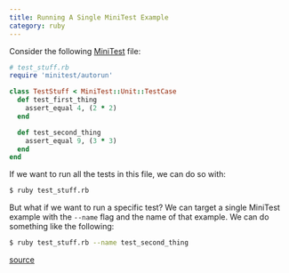 ```yaml
---
title: Running A Single MiniTest Example
category: ruby
---
```


Consider the following
[MiniTest](http://ruby-doc.org/stdlib-2.0.0/libdoc/minitest/rdoc/MiniTest.html)
file:

```ruby
# test_stuff.rb
require 'minitest/autorun'

class TestStuff < MiniTest::Unit::TestCase
  def test_first_thing
    assert_equal 4, (2 * 2)
  end

  def test_second_thing
    assert_equal 9, (3 * 3)
  end
end
```

If we want to run all the tests in this file, we can do so with:

```bash
$ ruby test_stuff.rb
```

But what if we want to run a specific test? We can target a single MiniTest
example with the `--name` flag and the name of that example. We can do
something like the following:

```bash
$ ruby test_stuff.rb --name test_second_thing
```

[source](http://stackoverflow.com/a/5292885/535590)
